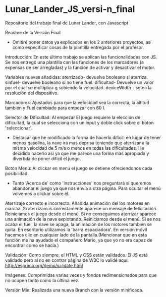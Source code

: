 # Lunar_Lander_JS_versi-n_final
Repositorio del trabajo final de Lunar Lander, con Javascript

Readme de la Versión Final

- Omitiré poner datos ya explicados en los 2 anteriores proyectos, así como especificar cosas de la plantilla entregada por el profesor.

Introducción:
  En este último trabajo se aplican las funcionalidades con JS. Se nos entregó una plantilla con las funciones de los marcadores (a expensas de ser arregladas) y la función de activar y desactivar el motor.
  
Variables nuevas añadidas:
  aterrizado- devuelve booleano si aterriza.
  sinfuel- devuelve booleano si no tiene fuel.
  dificultad- Devuelve un valor por el cual se multiplica g subiendo la velocidad.
  deviceWidth - setea la resolución del dispositivo.
  
Marcadores:
  Ajustados para que la velocidad sea la correcta, la altitud también y Fuel cambiado para empezar con 60 l.
  
Selector de Dificultad:
  Al empezar El juego requiere la elección de dificultad, la cual se selecciona con un input y doble click sobre el boton 'seleccionar'.
  - Destacar que he modificado la forma de hacerlo difícil: en lugar de tener menos gasolina, la nave irá mas deprisa teniendo que          aterrizar a la misma velocidad de 5 m/s o menos en todas las dificultades.
  He decidido hacerlo así ya que me parece una forma mas apropiada y divertida de poner dificil el juego.
  
Botón Menú:
  Al clickar en menú el juego se detiene ofreciendonos cada posibilidad.
  - Tanto 'Acerca de' como 'Instrucciones' nos preguntará si queremos abandonar el juego ya que nos envía a otra página.
  Para ocultar el menú volvemos a clickar sobre él.
  
Aterrizaje correcto e incorrecto:
  Añadida animación del los motores en marcha.
  Si aterrizamos correctamente aparece un mensaje de felicitación. Reiniciamos el juego desde el menú.
  Si no conseguimos aterrizar aparece una animación de la nave explotando. Reiniciamos desde el menú.
  Si se nos acaba el fuel, la nave se apaga, la animación de los motores también se quita.
  En escritorio utilizamos la 'barra espaciadora'.
  En versión móvil hacemos clic en cualquier lado de la pantalla.(Mencionar que en esta función me ha ayudado el compañero Mario, ya que yo no era capaz de encontrar como se hacía.)
  
Validación:
    Como siempre, el HTML y CSS están validados. El JS está validado pero al no en contrar página de W3C lo validé aquí: http://esprima.org/demo/validate.html
    
Imágenes:
  Comprimidas varias veces y fondos redimensionados para que no ocupen tanto como la última vez.

Versión Min:
  Realizada una nueva Branch con la versión minificada.
    
  
  
